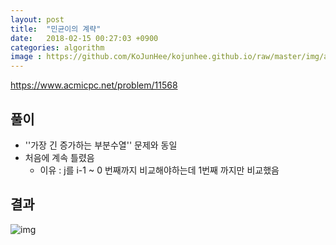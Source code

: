 ```yaml
---
layout: post
title:  "민균이의 계략"
date:   2018-02-15 00:27:03 +0900
categories: algorithm
image : https://github.com/KoJunHee/kojunhee.github.io/raw/master/img/algorithm.png
---
```


<https://www.acmicpc.net/problem/11568>

## 풀이

- ''가장 긴 증가하는 부분수열'' 문제와 동일
- 처음에 계속 틀렸음
   - 이유 : j를 i-1 ~ 0 번째까지 비교해야하는데 1번째 까지만 비교했음

## 결과

![img](https://github.com/KoJunHee/kojunhee.github.io/raw/master/img/min.png)
